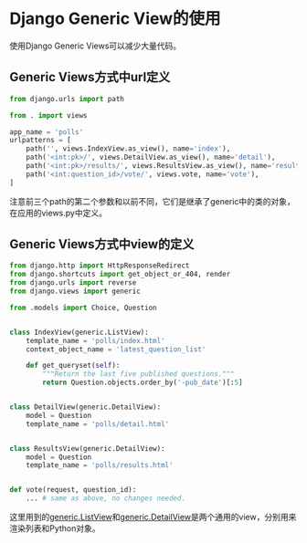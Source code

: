 # Django Generic View的使用

使用Django Generic Views可以减少大量代码。

## Generic Views方式中url定义

```python
from django.urls import path

from . import views

app_name = 'polls'
urlpatterns = [
    path('', views.IndexView.as_view(), name='index'),
    path('<int:pk>/', views.DetailView.as_view(), name='detail'),
    path('<int:pk>/results/', views.ResultsView.as_view(), name='results'),
    path('<int:question_id>/vote/', views.vote, name='vote'),
]
```

注意前三个path的第二个参数和以前不同，它们是继承了generic中的类的对象，在应用的views.py中定义。

## Generic Views方式中view的定义

```python
from django.http import HttpResponseRedirect
from django.shortcuts import get_object_or_404, render
from django.urls import reverse
from django.views import generic

from .models import Choice, Question


class IndexView(generic.ListView):
    template_name = 'polls/index.html'
    context_object_name = 'latest_question_list'

    def get_queryset(self):
        """Return the last five published questions."""
        return Question.objects.order_by('-pub_date')[:5]


class DetailView(generic.DetailView):
    model = Question
    template_name = 'polls/detail.html'


class ResultsView(generic.DetailView):
    model = Question
    template_name = 'polls/results.html'


def vote(request, question_id):
    ... # same as above, no changes needed.
```

这里用到的[generic.ListView](https://docs.djangoproject.com/en/2.2/ref/class-based-views/generic-display/#django.views.generic.list.ListView)和[generic.DetailView](https://docs.djangoproject.com/en/2.2/ref/class-based-views/generic-display/#django.views.generic.detail.DetailView)是两个通用的view，分别用来渲染列表和Python对象。
